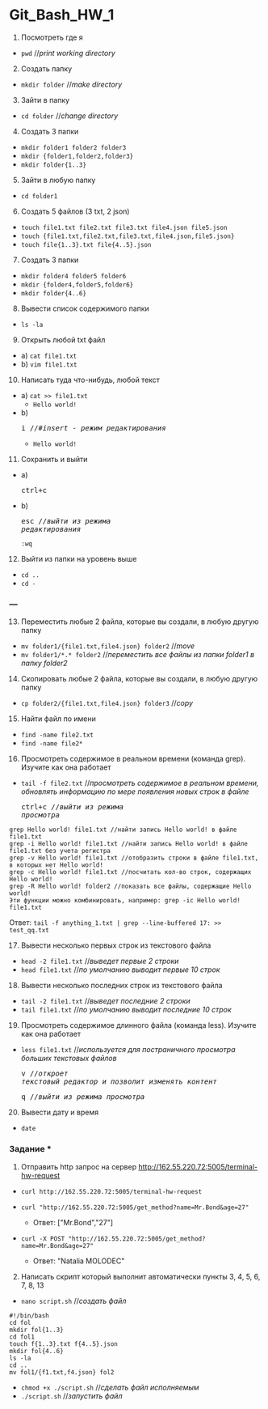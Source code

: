 # Git_Bash_HW_1

1. Посмотреть где я
- `pwd` //*print working directory*

2. Создать папку
- `mkdir folder` //*make directory*

3. Зайти в папку
- `cd folder` //*change directory*

4. Создать 3 папки
- `mkdir folder1 folder2 folder3`
- `mkdir {folder1,folder2,folder3}`
- `mkdir folder{1..3}`

5. Зайти в любую папку
- `cd folder1`

6. Создать 5 файлов (3 txt, 2 json)
- `touch file1.txt file2.txt file3.txt file4.json file5.json`
- `touch {file1.txt,file2.txt,file3.txt,file4.json,file5.json}`
- `touch file{1..3}.txt file{4..5}.json`

7. Создать 3 папки
- `mkdir folder4 folder5 folder6`
- `mkdir {folder4,folder5,folder6}`
- `mkdir folder{4..6}`

8. Вывести список содержимого папки
- `ls -la`

9. Открыть любой txt файл
- a) `cat file1.txt`
- b) `vim file1.txt`

10. Написать туда что-нибудь, любой текст
- a) `cat >> file1.txt`
    - `Hello world!`
- b) <pre><kbd>i</kbd> //*#insert - режим редактирования*</pre>
    - `Hello world!`

11. Сохранить и выйти
- a) <pre><kbd>ctrl</kbd>+<kbd>c</kbd></pre>
- b) <pre><kbd>esc</kbd> //*выйти из режима редактирования*</pre>
   `:wq`

12. Выйти из папки на уровень выше
- `cd ..`
- `cd -`

### —
13. Переместить любые 2 файла, которые вы создали, в любую другую папку
- `mv folder1/{file1.txt,file4.json} folder2` //*move*
- `mv folder1/*.* folder2` //*переместить все файлы из папки folder1 в папку folder2*

14. Скопировать любые 2 файла, которые вы создали, в любую другую папку
- `cp folder2/{file1.txt,file4.json} folder3` //*copy*

15. Найти файл по имени
- `find -name file2.txt`
- `find -name file2*`

16. Просмотреть содержимое в реальном времени (команда grep). Изучите как она работает
- `tail -f file2.txt` //*просмотреть содержимое в реальном времени, обновлять информацию по мере появления новых строк в файле* <pre><kbd>ctrl</kbd>+<kbd>c</kbd> //*выйти из режима просмотра*</pre>

```
grep Hello world! file1.txt //найти запись Hello world! в файле file1.txt
grep -i Hello world! file1.txt //найти запись Hello world! в файле file1.txt без учета регистра
grep -v Hello world! file1.txt //отобразить строки в файле file1.txt, в которых нет Hello world!
grep -с Hello world! file1.txt //посчитать кол-во строк, содержащих Hello world!
grep -R Hello world! folder2 //показать все файлы, содержащие Hello world!
Эти функции можно комбинировать, например: grep -iс Hello world! file1.txt
```
Ответ: `tail -f anything_1.txt | grep --line-buffered 17: >> test_qq.txt`

17. Вывести несколько первых строк из текстового файла
- `head -2 file1.txt` //*выведет первые 2 строки*
- `head file1.txt` //*по умолчанию выводит первые 10 строк*

18. Вывести несколько последних строк из текстового файла
- `tail -2 file1.txt` //*выведет последние 2 строки*
- `tail file1.txt` //*по умолчанию выводит последние 10 строк*

19. Просмотреть содержимое длинного файла (команда less). Изучите как она работает
- `less file1.txt` //*используется для постраничного просмотра больших текстовых файлов* <pre><kbd>v</kbd> //*откроет текстовый редактор и позволит изменять контент*</pre> <pre><kbd>q</kbd> //*выйти из режима просмотра*</pre>

20. Вывести дату и время
- `date`

### Задание *
1. Отправить http запрос на сервер <http://162.55.220.72:5005/terminal-hw-request>
- `curl http://162.55.220.72:5005/terminal-hw-request`

- `curl "http://162.55.220.72:5005/get_method?name=Mr.Bond&age=27"`
    - Ответ: ["Mr.Bond","27"]

- `curl -X POST "http://162.55.220.72:5005/get_method?name=Mr.Bond&age=27"`
    - Ответ: "Natalia MOLODEC"


2. Написать скрипт который выполнит автоматически пункты 3, 4, 5, 6, 7, 8, 13
- `nano script.sh` //*создать файл*

```
#!/bin/bash
cd fol
mkdir fol{1..3}
cd fol1
touch f{1..3}.txt f{4..5}.json
mkdir fol{4..6}
ls -la
cd ..
mv fol1/{f1.txt,f4.json} fol2
```

- `chmod +x ./script.sh` //*сделать файл исполняемым*
- `./script.sh` //*запустить файл*
